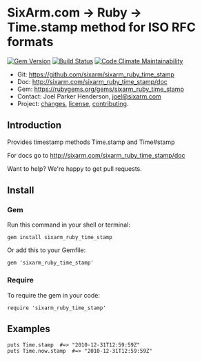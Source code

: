 # SixArm.com → Ruby → <br> Time.stamp method for ISO RFC formats

<!--header-open-->

[![Gem Version](https://badge.fury.io/rb/sixarm_ruby_time_stamp.svg)](http://badge.fury.io/rb/sixarm_ruby_time_stamp)
[![Build Status](https://travis-ci.org/SixArm/sixarm_ruby_time_stamp.png)](https://travis-ci.org/SixArm/sixarm_ruby_time_stamp)
[![Code Climate Maintainability](https://api.codeclimate.com/v1/badges/f6a1b785a22692ac6a92/maintainability)](https://codeclimate.com/github/SixArm/sixarm_ruby_time_stamp/maintainability)

* Git: <https://github.com/sixarm/sixarm_ruby_time_stamp>
* Doc: <http://sixarm.com/sixarm_ruby_time_stamp/doc>
* Gem: <https://rubygems.org/gems/sixarm_ruby_time_stamp>
* Contact: Joel Parker Henderson, <joel@sixarm.com>
* Project: [changes](CHANGES.md), [license](LICENSE.md), [contributing](CONTRIBUTING.md).

<!--header-shut-->

## Introduction

Provides timestamp methods Time.stamp and Time#stamp

For docs go to <http://sixarm.com/sixarm_ruby_time_stamp/doc>

Want to help? We're happy to get pull requests.


<!--install-open-->

## Install

### Gem

Run this command in your shell or terminal:

    gem install sixarm_ruby_time_stamp

Or add this to your Gemfile:

    gem 'sixarm_ruby_time_stamp'

### Require

To require the gem in your code:

    require 'sixarm_ruby_time_stamp'

<!--install-shut-->


## Examples

    puts Time.stamp  #=> "2010-12-31T12:59:59Z"
    puts Time.now.stamp  #=> "2010-12-31T12:59:59Z"
